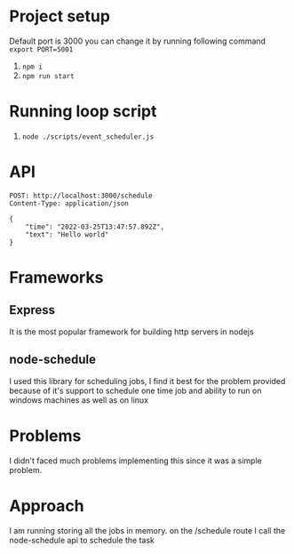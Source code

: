# Project setup

Default port is 3000 you can change it by running following command
`export PORT=5001`

1. `npm i`
2. `npm run start`

# Running loop script
1. `node ./scripts/event_scheduler.js`

# API

```http
POST: http://localhost:3000/schedule
Content-Type: application/json

{
    "time": "2022-03-25T13:47:57.892Z",
    "text": "Hello world"
}

```

# Frameworks

## Express

It is the most popular framework for building http servers in nodejs

## node-schedule

I used this library for scheduling jobs, I find it best for the problem provided because of it's support to schedule one time job and ability to run on windows machines as well as on linux

# Problems

I didn't faced much problems implementing this since it was a simple problem.

# Approach

I am running storing all the jobs in memory. on the /schedule route I call the node-schedule api to schedule the task
